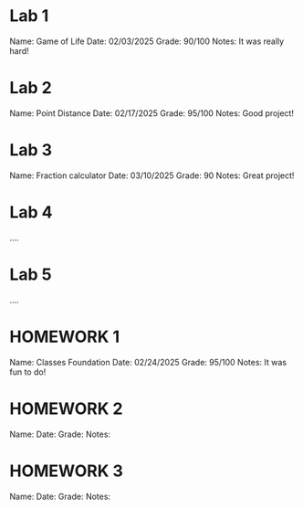 # Lab 1
Name: Game of Life
Date: 02/03/2025
Grade: 90/100
Notes: It was really hard!

# Lab 2
Name: Point Distance
Date: 02/17/2025
Grade: 95/100
Notes: Good project!

# Lab 3
Name: Fraction calculator
Date: 03/10/2025
Grade: 90
Notes: Great project!

# Lab 4
 ....

 # Lab 5
 ....


 # HOMEWORK 1
 Name: Classes Foundation
 Date: 02/24/2025
 Grade: 95/100
 Notes: It was fun to do!

 # HOMEWORK 2
 Name: 
 Date: 
 Grade:
 Notes:

 # HOMEWORK 3
 Name: 
 Date: 
 Grade: 
 Notes: 
